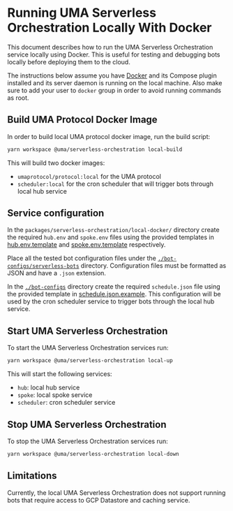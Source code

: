 # Running UMA Serverless Orchestration Locally With Docker

This document describes how to run the UMA Serverless Orchestration service locally using Docker. This is useful for
testing and debugging bots locally before deploying them to the cloud.

The instructions below assume you have [Docker](https://www.docker.com/) and its Compose plugin installed and its server
daemon is running on the local machine. Also make sure to add your user to `docker` group in order to avoid running
commands as root.

## Build UMA Protocol Docker Image

In order to build local UMA protocol docker image, run the build script:

```sh
yarn workspace @uma/serverless-orchestration local-build
```

This will build two docker images:

- `umaprotocol/protocol:local` for the UMA protocol
- `scheduler:local` for the cron scheduler that will trigger bots through local hub service

## Service configuration

In the `packages/serverless-orchestration/local-docker/` directory create the required `hub.env` and `spoke.env` files
using the provided templates in [hub.env.template](./hub.env.template) and [spoke.env.template](./spoke.env.template)
respectively.

Place all the tested bot configuration files under the [`./bot-configs/serverless-bots`](./bot-configs/serverless-bots)
directory. Configuration files must be formatted as JSON and have a `.json` extension.

In the [`./bot-configs`](./bot-configs) directory create the required `schedule.json` file using the provided template
in [schedule.json.example](./bot-configs/schedule.json.example). This configuration will be used by the cron scheduler
service to trigger bots through the local hub service.

## Start UMA Serverless Orchestration

To start the UMA Serverless Orchestration services run:

```sh
yarn workspace @uma/serverless-orchestration local-up
```

This will start the following services:

- `hub`: local hub service
- `spoke`: local spoke service
- `scheduler`: cron scheduler service

## Stop UMA Serverless Orchestration

To stop the UMA Serverless Orchestration services run:

```sh
yarn workspace @uma/serverless-orchestration local-down
```

## Limitations

Currently, the local UMA Serverless Orchestration does not support running bots that require access to GCP Datastore and
caching service.

